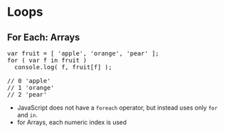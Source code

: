 # Loops
## For Each: Arrays

<pre class="code javascript" >
var fruit = [ 'apple', 'orange', 'pear' ];
for ( var f in fruit )
  console.log( f, fruit[f] );    

// 0 'apple'
// 1 'orange'
// 2 'pear'
</pre>

* JavaScript does not have a `foreach` operator, but instead uses only `for` and `in`.
* for Arrays, each numeric index is used